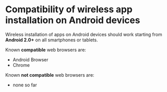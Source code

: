 # Compatibility of wireless app installation on Android devices

Wireless installation of apps on Android devices should work starting from __Android 2.0+__ on all smartphones or tablets.

Known __compatible__ web browsers are:

 * Android Browser
 * Chrome

Known __not compatible__ web browsers are:

 * none so far
